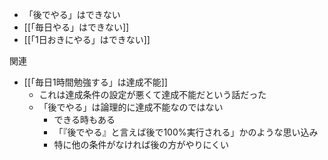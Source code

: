 
- 「後でやる」はできない
- [[「毎日やる」はできない]]
- [[「1日おきにやる」はできない]]

関連
- [[「毎日1時間勉強する」は達成不能]]
    - これは達成条件の設定が悪くて達成不能だという話だった
    - 「後でやる」は論理的に達成不能なのではない
        - できる時もある
        - 「『後でやる』と言えば後で100%実行される」かのような思い込み
        - 特に他の条件がなければ後の方がやりにくい
